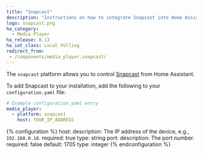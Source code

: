 ```yaml
---
title: "Snapcast"
description: "Instructions on how to integrate Snapcast into Home Assistant."
logo: snapcast.png
ha_category:
  - Media Player
ha_release: 0.13
ha_iot_class: Local Polling
redirect_from:
 - /components/media_player.snapcast/
---
```


The `snapcast` platform allows you to control [Snapcast](https://github.com/badaix/snapcast) from Home Assistant.

To add Snapcast to your installation, add the following to your `configuration.yaml` file:

```yaml
# Example configuration.yaml entry
media_player:
  - platform: snapcast
    host: YOUR_IP_ADDRESS
```

{% configuration %}
host:
  description: The IP address of the device, e.g., `192.168.0.10`.
  required: true
  type: string
port:
  description: The port number.
  required: false
  default: 1705
  type: integer
{% endconfiguration %}

